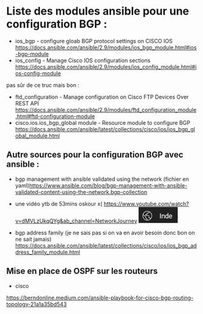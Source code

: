 # Liste des modules ansible pour une configuration BGP : 

- ios_bgp - configure gloab BGP protocol settings on CISCO IOS <https://docs.ansible.com/ansible/2.9/modules/ios_bgp_module.html#ios-bgp-module>
- ios_config - Manage Cisco IOS configuration sections <https://docs.ansible.com/ansible/2.9/modules/ios_config_module.html#ios-config-module>

pas sûr de ce truc mais bon : 
- ftd_configuration - Manage configuration on Cisco FTP Devices Over REST API <https://docs.ansible.com/ansible/2.9/modules/ftd_configuration_module.html#ftd-configuration-module>
- cisco.ios.ios_bgp_global module - Resource module to configure BGP <https://docs.ansible.com/ansible/latest/collections/cisco/ios/ios_bgp_global_module.html>

## Autre sources pour la configuration BGP avec ansible : 
- bgp management with ansible validated using the network (fichier en yaml)<https://www.ansible.com/blog/bgp-management-with-ansible-validated-content-using-the-network.bgp-collection>
- une vidéo ytb de 53mins oskour x( <https://www.youtube.com/watch?v=dMVLzUkqQYg&ab_channel=NetworkJourney> ![Chaîne youtube en Inde mdrr](./inde.png)

- bgp address family (je ne sais pas si on va en avoir besoin donc bon on ne sait jamais) <https://docs.ansible.com/ansible/latest/collections/cisco/ios/ios_bgp_address_family_module.html>

## Mise en place de OSPF sur les routeurs 

- cisco 




<https://berndonline.medium.com/ansible-playbook-for-cisco-bgp-routing-topology-21a1a35bd543>